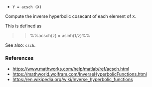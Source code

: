 * `Y = acsch (X)`

Compute the inverse hyperbolic cosecant of each element of `X`.

This is defined as

>> %%acsch(z) = asinh(1/z)%%

See also: `csch`.

### References

* https://www.mathworks.com/help/matlab/ref/acsch.html
* https://mathworld.wolfram.com/InverseHyperbolicFunctions.html
* https://en.wikipedia.org/wiki/Inverse_hyperbolic_functions
